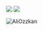 <img src="https://img.icons8.com/color/48/000000/flutter.png"/>
<img src="https://img.icons8.com/color/48/000000/c-sharp-logo-2.png"/>
</br>

<p align="left">
	<img src=https://github-readme-stats.vercel.app/api?username=maliaydemir&show_icons=true alt=AliOzzkan />
</p>
